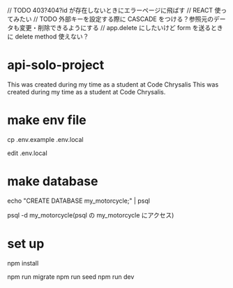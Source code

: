 // TODO 403?404?id が存在しないときにエラーページに飛ばす
// REACT 使ってみたい
// TODO 外部キーを設定する際に CASCADE をつける？参照元のデータも変更・削除できるようにする
// app.delete にしたいけど form を送るときに delete method 使えない？

# api-solo-project

This was created during my time as a student at Code Chrysalis
This was created during my time as a student at Code Chrysalis.

# make env file

cp .env.example .env.local

edit .env.local

# make database

echo "CREATE DATABASE my_motorcycle;" | psql

psql -d my_motorcycle(psql の my_motorcycle にアクセス)

# set up

npm install

npm run migrate
npm run seed
npm run dev
